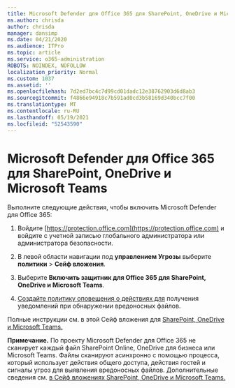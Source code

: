 ```yaml
---
title: Microsoft Defender для Office 365 для SharePoint, OneDrive и Microsoft Teams
ms.author: chrisda
author: chrisda
manager: dansimp
ms.date: 04/21/2020
ms.audience: ITPro
ms.topic: article
ms.service: o365-administration
ROBOTS: NOINDEX, NOFOLLOW
localization_priority: Normal
ms.custom: 1037
ms.assetid: ''
ms.openlocfilehash: 7d2ed7bc4c7d99cd01dadc12e38762903d6d8ab3
ms.sourcegitcommit: f4866e94918c7b591ad0cd3b58169d340bcc7f00
ms.translationtype: MT
ms.contentlocale: ru-RU
ms.lasthandoff: 05/19/2021
ms.locfileid: "52543590"
---
```

# <a name="microsoft-defender-for-office-365-for-sharepoint-onedrive-and-microsoft-teams"></a>Microsoft Defender для Office 365 для SharePoint, OneDrive и Microsoft Teams

Выполните следующие действия, чтобы включить Microsoft Defender для Office 365:

1. Войдите [https://protection.office.com](https://protection.office.com) и войдите с учетной записью глобального администратора или администратора безопасности.

2. В левой области навигации под **управлением Угрозы** выберите **политики** \> **Сейф вложения**.

3. Выберите **Включить защитник для Office 365 для SharePoint, OneDrive и Microsoft Teams**.

4. [Создайте политику оповещения о действиях для](/microsoft-365/compliance/create-activity-alerts) получения уведомлений при обнаружении вредоносных файлов.

Полные инструкции см. в этой Сейф вложения для [SharePoint, OneDrive и Microsoft Teams.](/microsoft-365/security/office-365-security/turn-on-atp-for-spo-odb-and-teams)

**Примечание.** По проекту Microsoft Defender для Office 365 не сканирует каждый файл SharePoint Online, OneDrive для бизнеса или Microsoft Teams. Файлы сканируют асинхронно с помощью процесса, который использует действия общего доступа, действия гостей и сигналы угроз для выявления вредоносных файлов. Дополнительные сведения см. [в Сейф вложениях SharePoint, OneDrive и Microsoft Teams.](/microsoft-365/security/office-365-security/atp-for-spo-odb-and-teams)

